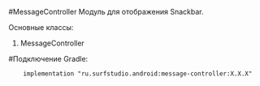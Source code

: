 #MessageController
Модуль для отображения Snackbar.

Основные классы:
 1. MessageController

#Подключение
Gradle:
```
    implementation "ru.surfstudio.android:message-controller:X.X.X"
```